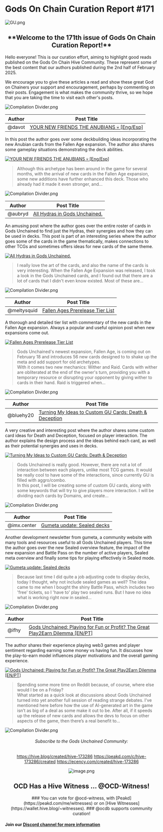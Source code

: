 # Gods On Chain Curation Report #171

<div class=text-justify>

![GU.png](https://files.peakd.com/file/peakd-hive/ocd/23wMMgrgeJeYVBpN1bfjHjxwaCTYhkfM92gt1WquSAezsteBq1XpWTACazr7DzEAM5hwT.png)

<h2><center>**Welcome to the 171th issue of Gods On Chain Curation Report!**</center></h2>

Hello everyone! This is our curation effort, aiming to highlight good reads published on the Gods On Chain Hive Community. These represent some of the best content that our authors published during the 2nd half of February 2025.
    
We encourage you to give these articles a read and show these great God on Chainers your support and encouragement, perhaps by commenting on their posts. Engagement is what makes the community thrive, so we hope that you are taking the time to visit each other's posts.

![Compilation Divider.png](https://files.peakd.com/file/peakd-hive/agrante/23tbD2c2P2Leh2C6yJjGmLfCjsWoYQkP8CUjXJ2aY9RePdzxXp1Beoax18mw1zGRpQ2Kx.png)

| Author | Post Title |
| -------- | -------- |
| @davot | [YOUR NEW FRIENDS THE ANUBIANS 💀 [Eng/Esp]](https://peakd.com/hive-173286/@davot/your-new-friends-the-anubians-engesp) |
<p></p>

In this post the author goes over some deckbuilding ideas incorporating the new Anubian cards from the Fallen Age expansion. The author also shares some gameplay situations demonstrating the deck abilities.

[![YOUR NEW FRIENDS THE ANUBIANS 💀 [Eng/Esp]](https://files.peakd.com/file/peakd-hive/davot/23wqtwWPBMeD1t425zDrUgbwvXTQVF76tsaTiyJWyYjmcCgVtHA8LrWt4Cwy1dcpH4YQ8.png)](https://peakd.com/hive-173286/@davot/your-new-friends-the-anubians-engesp)

> Although this archetype has been around in the game for several months, with the arrival of new cards in the Fallen Age expansion, some new additions have further enhanced this deck. Those who already had it made it even stronger, and...

![Compilation Divider.png](https://files.peakd.com/file/peakd-hive/agrante/23tbD2c2P2Leh2C6yJjGmLfCjsWoYQkP8CUjXJ2aY9RePdzxXp1Beoax18mw1zGRpQ2Kx.png)

| Author | Post Title |
| -------- | -------- |
| @aubryd | [All Hydras in Gods Unchained.](https://peakd.com/hive-173286/@aubryd/all-hydras-in-gods-unchained) |
<p></p>

An amusing post where the author goes over the entire roster of cards in Gods Unchained to find just the Hydras, their synergies and how they can be used in decks. This post is part of an interesting series where the author goes some of the cards in the game thematically, makes connections to other TCGs and sometimes offers ideas for new cards of the same theme.

[![All Hydras in Gods Unchained.](https://files.peakd.com/file/peakd-hive/aubryd/23xV8ZCPbVXfTu4v5mHZXNMRM5zcicvWszEuAaUfsMG1MxFRjHy7m5nXQba1Sm66WqPws.png)](https://peakd.com/hive-173286/@aubryd/all-hydras-in-gods-unchained)

> I really love the art of the cards, and also the name of the cards is very interesting. When the Fallen Age Expansion was released, I took a look in the Gods Unchained cards, and I found out that there are a lot of cards that I didn't even know existed. Most of these are...

![Compilation Divider.png](https://files.peakd.com/file/peakd-hive/agrante/23tbD2c2P2Leh2C6yJjGmLfCjsWoYQkP8CUjXJ2aY9RePdzxXp1Beoax18mw1zGRpQ2Kx.png)

| Author | Post Title |
| -------- | -------- |
| @meltysquid | [Fallen Ages Prerelease Tier List](https://peakd.com/hive-173286/@meltysquid/fallen-ages-prerelease-tier-list) |
<p></p>

A thorough and detailed tier list with commentary of the new cards in the Fallen Age expansion. Always a popular and useful opinion post when new expansions come out.

[![Fallen Ages Prerelease Tier List](https://files.peakd.com/file/peakd-hive/meltysquid/23zRvsPdjakTL4WQiQCQ9A2g2fGfHGjimFXHwgvBwsUskopJR5hLjNvG9QdYykvedttJL.png)](https://peakd.com/hive-173286/@meltysquid/fallen-ages-prerelease-tier-list)

> Gods Unchained's newest expansion, Fallen Age, is coming out on February 18 and introduces 56 new cards designed to to shake up the meta and add support for old archetypes.<br>With it comes two new mechanics: Wither and Raid. Cards with wither are obliterated at the end of the owner's turn, providing you with a temporary resource or disrupting your opponent by giving wither to cards in their hand. Raid is triggered when...

![Compilation Divider.png](https://files.peakd.com/file/peakd-hive/agrante/23tbD2c2P2Leh2C6yJjGmLfCjsWoYQkP8CUjXJ2aY9RePdzxXp1Beoax18mw1zGRpQ2Kx.png)

| Author | Post Title |
| -------- | -------- |
| @bluehy20 | [Turning My Ideas to Custom GU Cards: Death &amp; Deception](https://peakd.com/hive-173286/@bluehy20/turning-my-ideas-to-custom-gu-cards-death-and-deception) |
<p></p>

A very creative and interesting post where the author shares some custom card ideas for Death and Deception, focused on player interaction. The author explains the design process and the ideas behind each card, as well as their potential synergies and uses in decks.

[![Turning My Ideas to Custom GU Cards: Death &amp; Deception](https://files.peakd.com/file/peakd-hive/bluehy20/AKKTAXUHSdHwfQvUeYdHy5zP2EJW9ypuZYpwP4y8sDbYMuRdZhyrcAq8qEuZj3e)](https://peakd.com/hive-173286/@bluehy20/turning-my-ideas-to-custom-gu-cards-death-and-deception)

> Gods Unchained is really good. However, there are not a lot of interaction between each players, unlike most TCG games. It would be really cool to have some of the interactions, since currently GU is filled with aggro/combo.<br>In this post, I will be creating some of custom GU cards, along with some keywords that will try to give players more interaction. I will be dividing each cards by Domains, and create...

![Compilation Divider.png](https://files.peakd.com/file/peakd-hive/agrante/23tbD2c2P2Leh2C6yJjGmLfCjsWoYQkP8CUjXJ2aY9RePdzxXp1Beoax18mw1zGRpQ2Kx.png)

| Author | Post Title |
| -------- | -------- |
| @imx.center | [Gumeta update: Sealed decks](https://peakd.com/hive-173286/@imx.center/gumeta-update-sealed-decks) |
<p></p>

Another development newsletter from gumeta, a community website with many tools and resources useful to all Gods Unchained players. This time the author goes over the new Sealed overview feature, the impact of the new expansion and Battle Pass on the number of active players, Sealed meta overview and finally some tips for playing effectively in Sealed mode.

[![Gumeta update: Sealed decks](https://files.peakd.com/file/peakd-hive/imx.center/Eoprsj4rtk6FXYDaNPqmQbQCXK5JWWWPhQ8h8uTS5eLdu4KNGuvvpULJoe5fdmjnWhR.png)](https://peakd.com/hive-173286/@imx.center/gumeta-update-sealed-decks)

> Because last time I did quite a job adjusting code to display decks, today I thought, why not include sealed games as well? The idea came to me when I bought the shiny Battle Pass, which includes two 'free' tickets, so I 'have to' play two sealed runs. But I have no idea what is working right now in sealed...

![Compilation Divider.png](https://files.peakd.com/file/peakd-hive/agrante/23tbD2c2P2Leh2C6yJjGmLfCjsWoYQkP8CUjXJ2aY9RePdzxXp1Beoax18mw1zGRpQ2Kx.png)

| Author | Post Title |
| -------- | -------- |
| @ifhy | [Gods Unchained: Playing for Fun or Profit? The Great Play2Earn Dilemma [EN/PT]](https://peakd.com/hive-173286/@ifhy/gods-unchained-playing-for-fun-or-profit-the-great-play2earn-dilemma-enpt) |
<p></p>

The author shares their experience playing web3 games and player sentiment regarding earning some money vs having fun. It discusses how the play-to-earn model influences player motivations and the overall gaming experience.

[![Gods Unchained: Playing for Fun or Profit? The Great Play2Earn Dilemma [EN/PT]](https://files.peakd.com/file/peakd-hive/ifhy/23tvVyQsKvombgvVGd4Qze7DNsxgkeYPXcr3TT1D3sTJX421XfhSGAuVVMUQyuDBuhhcL.png)](https://peakd.com/hive-173286/@ifhy/gods-unchained-playing-for-fun-or-profit-the-great-play2earn-dilemma-enpt)

> Spending some more time on Reddit because, of course, where else would I be on a Friday?<br>What started as a quick look at discussions about Gods Unchained turned into yet another full session of reading strange debates. I've mentioned here before how the use of AI-generated art in the game isn’t as big of a deal as some make it out to be. After all, if it speeds up the release of new cards and allows the devs to focus on other aspects of the game, then there’s a real benefit to...

![Compilation Divider.png](https://files.peakd.com/file/peakd-hive/agrante/23tbD2c2P2Leh2C6yJjGmLfCjsWoYQkP8CUjXJ2aY9RePdzxXp1Beoax18mw1zGRpQ2Kx.png)

<center><h6>Subscribe to the Gods Unchained Community:</h6>

https://hive.blog/created/hive-173286
https://peakd.com/c/hive-173286/created
https://ecency.com/created/hive-173286

![image.png](https://files.peakd.com/file/peakd-hive/agrante/EqFwpD7BoKg6JHuQw4vkcjsMydBg2VtdspvHF2HhD2L1wxRFEcUgYpCuWpzZ4x5MsWR.png)
</center>

<center><h2>OCD Has a Hive Witness ... @OCD-Witness!</h2>
### You can vote for @ocd-witness, with [Peakd](https://peakd.com/me/witnesses) or on [Hive Witnesses](https://wallet.hive.blog/~witnesses).
</n>
### @ocdb supports community curation!</center>
</div>

#### Join our [Discord channel for more information](https://discord.gg/UBaYKQRA)